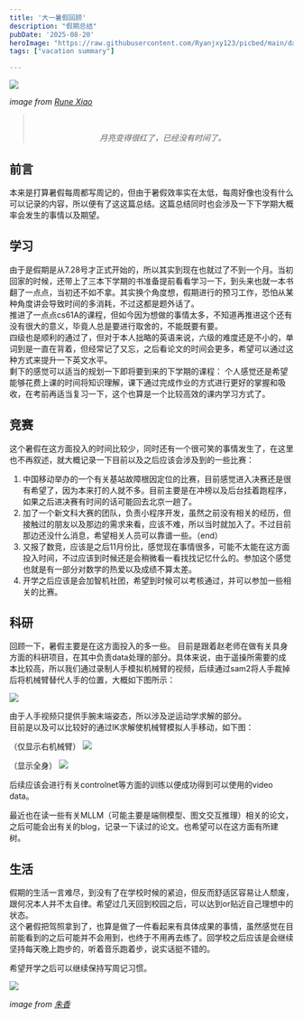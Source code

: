 ```yaml
---
title: '大一暑假回顾'
description: "假期总结"
pubDate: '2025-08-20'    
heroImage: "https://raw.githubusercontent.com/Ryanjxy123/picbed/main/dataDie%20As%20One-133779231.png"
tags: ["vacation summary"]

---
```


![](https://raw.githubusercontent.com/Ryanjxy123/picbed/main/dataDie%20As%20One-133779231.png)

*image from [Rune Xiao](https://pixiviz.pwp.app/artist/44473246)*

<blockquote style="text-align: center;">
    <p ><em>月亮变得很红了，已经没有时间了。</em></p>
</blockquote>



## 前言

本来是打算暑假每周都写周记的，但由于暑假效率实在太低，每周好像也没有什么可以记录的内容，所以便有了这这篇总结。这篇总结同时也会涉及一下下学期大概率会发生的事情以及期望。

## 学习

由于是假期是从7.28号才正式开始的，所以其实到现在也就过了不到一个月。当初回家的时候，还带上了三本下学期的书准备提前看看学习一下，到头来也就一本书翻了一点点，当初还不如不拿。其实换个角度想，假期进行的预习工作，恐怕从某种角度讲会导致时间的多消耗，不过这都是题外话了。  
推进了一点点cs61A的课程，但如今因为想做的事情太多，不知道再推进这个还有没有很大的意义，毕竟人总是要进行取舍的，不能既要有要。  
四级也是顺利的通过了，但对于本人拙略的英语来说，六级的难度还是不小的，单词到是一直在背着，但经常记了又忘，之后看论文的时间会更多，希望可以通过这种方式来提升一下英文水平。  
剩下的感觉可以适当的规划一下即将要到来的下学期的课程：
个人感觉还是希望能够花费上课的时间将知识理解，课下通过完成作业的方式进行更好的掌握和吸收，在考前再适当复习一下，这个也算是一个比较高效的课内学习方式了。

## 竞赛

这个暑假在这方面投入的时间比较少，同时还有一个很可笑的事情发生了，在这里也不再叙述，就大概记录一下目前以及之后应该会涉及到的一些比赛：    
1. 中国移动举办的一个有关基站故障根因定位的比赛，目前感觉进入决赛还是很有希望了，因为本来打的人就不多。目前主要是在冲榜以及后台挂着跑程序，如果之后进决赛有时间的话可能回去北京一趟了。
2. 加了一个新文科大赛的团队，负责小程序开发，虽然之前没有相关的经历，但接触过的朋友以及那边的需求来看，应该不难，所以当时就加入了。不过目前那边还没什么消息，希望相关人员可以靠谱一些。（end）
3. 又报了数竞，应该是之后11月份比，感觉现在事情很多，可能不太能在这方面投入时间，不过应该到时候还是会稍微看一看找找记忆什么的。参加这个感觉也就是有一部分对数学的热爱以及成绩不算太差。
4. 开学之后应该是会加智机社团，希望到时候可以考核通过，并可以参加一些相关的比赛。

## 科研
回顾一下，暑假主要是在这方面投入的多一些。
目前是跟着赵老师在做有关具身方面的科研项目，在其中负责data处理的部分。具体来说，由于遥操所需要的成本比较高，所以我们通过录制人手模拟机械臂的视频，后续通过sam2将人手裁掉后将机械臂替代人手的位置，大概如下图所示：

![](https://raw.githubusercontent.com/Ryanjxy123/picbed/main/data20250821140740.png)

由于人手视频只提供手腕末端姿态，所以涉及逆运动学求解的部分。  
目前是以及可以比较好的通过IK求解使机械臂模拟人手移动，如下图：

（仅显示右机械臂）
![](https://raw.githubusercontent.com/Ryanjxy123/picbed/main/data5da1208afe6db988322097f4cb2a1107.png)

（显示全身）
![](https://raw.githubusercontent.com/Ryanjxy123/picbed/main/data7e5117fd55217bcdaec1123ba8487413.png)


后续应该会进行有关controlnet等方面的训练以便成功得到可以使用的video data。

最近也在读一些有关MLLM（可能主要是端侧模型、图文交互推理）相关的论文，之后可能会出有关的blog，记录一下读过的论文。也希望可以在这方面有所建树。

## 生活

假期的生活一言难尽，到没有了在学校时候的紧迫，但反而舒适区容易让人颓废，跟何况本人并不太自律。希望过几天回到校园之后，可以达到or贴近自己理想中的状态。  
这个暑假把驾照拿到了，也算是做了一件看起来有具体成果的事情，虽然感觉在目前能看到的之后可能并不会用到，也终于不用再去练了。回学校之后应该是会继续坚持每天晚上跑步的，听着音乐跑着步，说实话挺不错的。

希望开学之后可以继续保持写周记习惯。

![](https://raw.githubusercontent.com/Ryanjxy123/picbed/main/data無題-133677325.png)

*image from [朱香](https://pixiviz.pwp.app/artist/3081832)*


